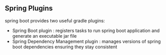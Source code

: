 ## Spring Plugins

spring boot provides two useful gradle plugins:
- Spring Boot plugin : registers tasks to run spring boot application and generate an executable jar file
- Spring Dependency Management plugin : manages versions of spring boot dependencies ensuring they stay consistent

